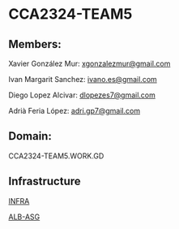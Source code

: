 # CCA2324-TEAM5

## Members:
Xavier González Mur: xgonzalezmur@gmail.com

Ivan Margarit Sanchez: ivano.es@gmail.com

Diego Lopez Alcivar: dlopezes7@gmail.com

Adrià Feria López: adri.gp7@gmail.com


## Domain:
CCA2324-TEAM5.WORK.GD

## Infrastructure

[INFRA](https://viewer.diagrams.net/?tags=%7B%7D&highlight=0000ff&edit=https%3A%2F%2Fapp.diagrams.net%2F%23G1drOOFoN3R3L7oZiPL5Z5WQoxuLKBlr6f&layers=1&nav=1#G1drOOFoN3R3L7oZiPL5Z5WQoxuLKBlr6f)

[ALB-ASG](https://viewer.diagrams.net/?tags=%7B%7D&highlight=0000ff&edit=https%3A%2F%2Fapp.diagrams.net%2F%23G17hlezN1v9MX55srJHWCWUZ73_ccxkaAH&layers=1&nav=1#G17hlezN1v9MX55srJHWCWUZ73_ccxkaAH)